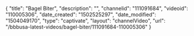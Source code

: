 {
    "title": "Bagel Biter",
    "description": "",
    "channelid": "111091684",
    "videoid": "110005306",
    "date_created": "1502525297",
    "date_modified": "1504049170",
    "type": "captivate",
    "layout": "channelVideo",
    "url": "\/bbbusa-latest-videos\/bagel-biter\/111091684-110005306"
}